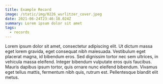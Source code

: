 ```yaml
---
title: Example Record
image: /static/img/0226_wurlitzer_cover.jpeg
date: 2021-06-24T23:46:18.024Z
summary: Lorem ipsum dolor sit amet
tags:
  - records
---
```

Lorem ipsum dolor sit amet, consectetur adipiscing elit. Ut dictum massa eget lorem gravida, eget consequat nibh malesuada. Vestibulum eget placerat magna, id bibendum eros. Sed dignissim tortor nec sem ultrices, in vehicula massa eleifend. Integer bibendum vulputate eros quis faucibus. Mauris dapibus ipsum tortor, quis ornare nunc eleifend bibendum. Vivamus eget tellus mattis, fermentum nibh quis, rutrum est. Pellentesque blandit elit metus.